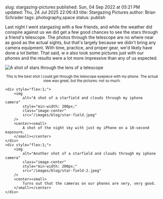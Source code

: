 slug: stargazing-pictures
published: Sun, 04 Sep 2022 at 05:21 PM
updated: Thu, 24 Jul 2025 22:06:43 
title: Stargazing Pictures
author: Brian Schrader
tags: photography,space
status: publish

Last night I went stargazing with a few friends, and while the weather did conspire against us we did get a few good chances to see the stars through a friend's telescope. The photos through the telescope are no where near as good as the actual sights, but that's largely because we didn't bring any camera equipment. With time, practice, and proper gear, we'd likely have done a lot better. That said, w e also took some pictures just with our phones and the results were a lot more impressive than any of us expected.


<img
    alt="A shot of stars through the lens of a telescope"
    class="image-center"
    style="max-width: 350px;"
    src="/images/blog/telescope-stars.jpeg"
/>
<center><small>
    This is the best shot I could get through the telescope eyepiece with my phone. The actual view was great, but the pictures: not so much.
</small></center>

<div style="display:flex; justify-content:center; flex-wrap:wrap;">

    <div style="flex:1;">
        <img
            alt="A shot of a starfield and clouds through my iphone camera"
            style="min-width: 200px;"
            class="image-center"
            src="/images/blog/star-field.jpeg"
        />
        <center><small>
            A shot of the night sky with just my iPhone on a 10-second exposure.
        </small></center>
    </div>
    <div style="flex:1;">
        <img
            alt="Another shot of a starfield and clouds through my iphone camera"
            class="image-center"
            style="min-width: 200px;"
            src="/images/blog/star-field-2.jpeg"
        />
        <center><small>
            Turns out that the cameras on our phones are very, very good.
        </small></center>
    </div>
</div>
